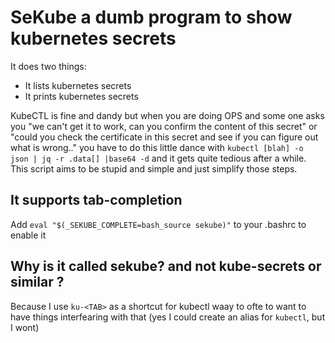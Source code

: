 SeKube a dumb program to show kubernetes secrets
===============================================

It does two things:
   * It lists kubernetes secrets
   * It prints kubernetes secrets

KubeCTL is fine and dandy but when you are doing OPS and some one asks you "we can't get it to work, can you confirm the content of this secret" or "could you check the certificate in this secret and see if you can figure out what is wrong.." you have to do this little dance with `kubectl [blah] -o json | jq -r .data[] |base64 -d` and it gets quite tedious after a while. This script aims to be stupid and simple and just simplify those steps.

It supports tab-completion
---------------------------
Add `eval "$(_SEKUBE_COMPLETE=bash_source sekube)"` to your .bashrc to enable it

Why is it called sekube? and not kube-secrets or similar ?
----------------------------------------------------------

Because I use `ku-<TAB>` as a shortcut for kubectl waay to ofte to want to have things interfearing with that (yes I could create an alias for `kubectl`, but I wont)

